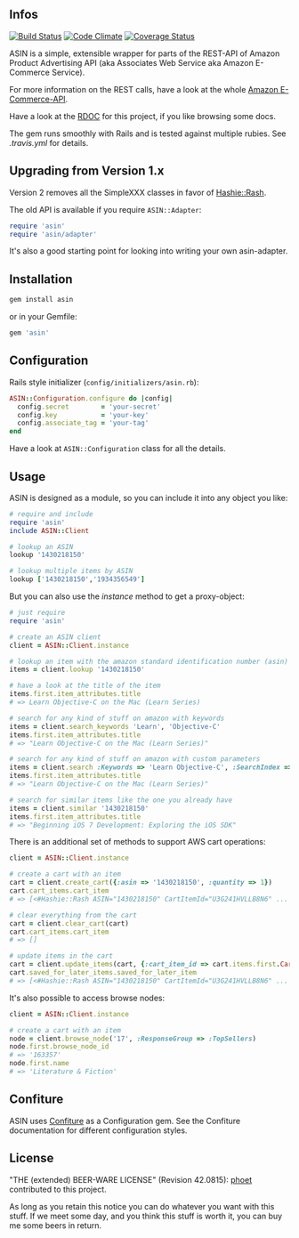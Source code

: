 ## Infos

[![Build Status](https://img.shields.io/travis/phoet/asin/master.svg)](https://travis-ci.org/phoet/asin)
[![Code Climate](https://img.shields.io/codeclimate/github/phoet/asin.svg)](https://codeclimate.com/github/phoet/asin)
[![Coverage Status](http://img.shields.io/codeclimate/coverage/github/phoet/asin.svg)](https://codeclimate.com/github/phoet/asin)


ASIN is a simple, extensible wrapper for parts of the REST-API of Amazon Product Advertising API (aka Associates Web Service aka Amazon E-Commerce Service).

For more information on the REST calls, have a look at the whole [Amazon E-Commerce-API](http://docs.amazonwebservices.com/AWSECommerceService/latest/DG/index.html).

Have a look at the [RDOC](http://rdoc.info/projects/phoet/asin) for this project, if you like browsing some docs.

The gem runs smoothly with Rails and is tested against multiple rubies. See *.travis.yml* for details.


## Upgrading from Version 1.x

Version 2 removes all the SimpleXXX classes in favor of [Hashie::Rash](https://github.com/tcocca/rash).

The old API is available if you require `ASIN::Adapter`:

```ruby
require 'asin'
require 'asin/adapter'
```

It's also a good starting point for looking into writing your own asin-adapter.


## Installation

```bash
gem install asin
```

or in your Gemfile:

```ruby
gem 'asin'
```

## Configuration

Rails style initializer (`config/initializers/asin.rb`):

```ruby
ASIN::Configuration.configure do |config|
  config.secret        = 'your-secret'
  config.key           = 'your-key'
  config.associate_tag = 'your-tag'
end
```

Have a look at `ASIN::Configuration` class for all the details.

## Usage

ASIN is designed as a module, so you can include it into any object you like:

```ruby
# require and include
require 'asin'
include ASIN::Client

# lookup an ASIN
lookup '1430218150'

# lookup multiple items by ASIN
lookup ['1430218150','1934356549']
```

But you can also use the *instance* method to get a proxy-object:

```ruby
# just require
require 'asin'

# create an ASIN client
client = ASIN::Client.instance

# lookup an item with the amazon standard identification number (asin)
items = client.lookup '1430218150'

# have a look at the title of the item
items.first.item_attributes.title
# => Learn Objective-C on the Mac (Learn Series)

# search for any kind of stuff on amazon with keywords
items = client.search_keywords 'Learn', 'Objective-C'
items.first.item_attributes.title
# => "Learn Objective-C on the Mac (Learn Series)"

# search for any kind of stuff on amazon with custom parameters
items = client.search :Keywords => 'Learn Objective-C', :SearchIndex => :Books
items.first.item_attributes.title
# => "Learn Objective-C on the Mac (Learn Series)"

# search for similar items like the one you already have
items = client.similar '1430218150'
items.first.item_attributes.title
# => "Beginning iOS 7 Development: Exploring the iOS SDK"
```

There is an additional set of methods to support AWS cart operations:

```ruby
client = ASIN::Client.instance

# create a cart with an item
cart = client.create_cart({:asin => '1430218150', :quantity => 1})
cart.cart_items.cart_item
# => [<#Hashie::Rash ASIN="1430218150" CartItemId="U3G241HVLLB8N6" ... >]

# clear everything from the cart
cart = client.clear_cart(cart)
cart.cart_items.cart_item
# => []

# update items in the cart
cart = client.update_items(cart, {:cart_item_id => cart.items.first.CartItemId, :action => :SaveForLater}, {:cart_item_id # => cart.items.first.CartItemId, :quantity => 7})
cart.saved_for_later_items.saved_for_later_item
# => [<#Hashie::Rash ASIN="1430218150" CartItemId="U3G241HVLLB8N6" ... >]
```

It's also possible to access browse nodes:

```ruby
client = ASIN::Client.instance

# create a cart with an item
node = client.browse_node('17', :ResponseGroup => :TopSellers)
node.first.browse_node_id
# => '163357'
node.first.name
# => 'Literature & Fiction'
```

## Confiture

ASIN uses [Confiture](https://github.com/phoet/confiture) as a Configuration gem.
See the Confiture documentation for different configuration styles.


## License

"THE (extended) BEER-WARE LICENSE" (Revision 42.0815): [phoet](mailto:ps@nofail.de) contributed to this project.

As long as you retain this notice you can do whatever you want with this stuff.
If we meet some day, and you think this stuff is worth it, you can buy me some beers in return.
